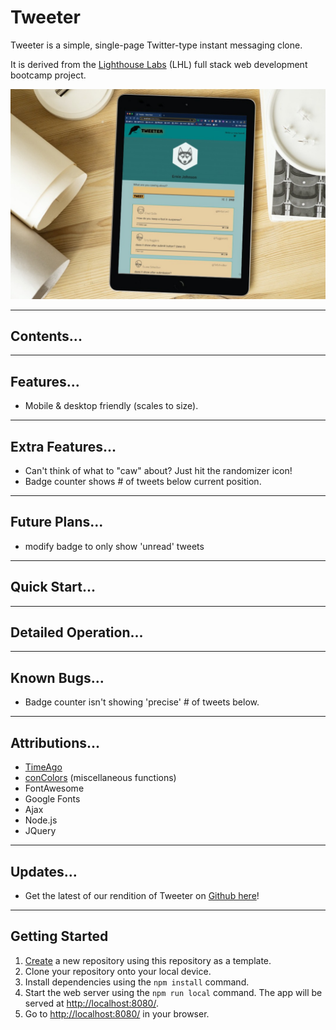# Tweeter

Tweeter is a simple, single-page Twitter-type instant messaging clone.

It is derived from the <a href="www.lighthouselabs.ca">Lighthouse Labs</a> (LHL) full stack web development bootcamp project.

![](image-tweeter-mockup.jpg)  

--- 
## Contents...  
--- 
## Features...  
- Mobile & desktop friendly (scales to size).
---
## Extra Features...
- Can't think of what to "caw" about? Just hit the randomizer icon!
- Badge counter shows # of tweets below current position.
--- 
## Future Plans...
- modify badge to only show 'unread' tweets 
--- 
## Quick Start...
--- 
## Detailed Operation...
--- 
## Known Bugs...
- Badge counter isn't showing 'precise' # of tweets below.
---
## Attributions...
- [TimeAgo](https://timeago.yarp.com/)
- [conColors](https://github.com/ej8899/conColors) (miscellaneous functions)
- FontAwesome
- Google Fonts
- Ajax
- Node.js
- JQuery
---  
## Updates...
- Get the latest of our rendition of Tweeter on [Github here](https://github.com/ej8899/tweeter)!
---
## Getting Started

1. [Create](https://docs.github.com/en/repositories/creating-and-managing-repositories/creating-a-repository-from-a-template) a new repository using this repository as a template.
2. Clone your repository onto your local device.
3. Install dependencies using the `npm install` command.
3. Start the web server using the `npm run local` command. The app will be served at <http://localhost:8080/>.
4. Go to <http://localhost:8080/> in your browser.
